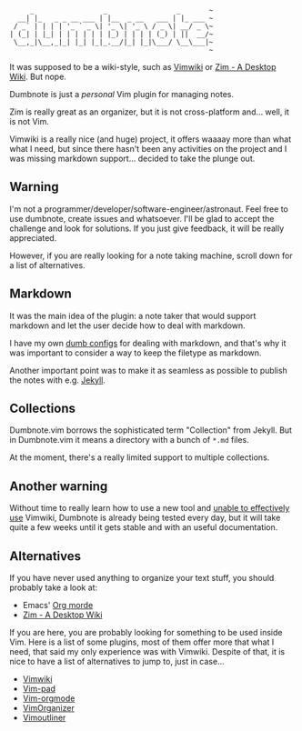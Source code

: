 ```
     _                 _                 _       ~
  __| |_   _ _ __ ___ | |__  _ __   ___ | |_ ___ ~
 / _` | | | | '_ ` _ \| '_ \| '_ \ / _ \| __/ _ \~
| (_| | |_| | | | | | | |_) | | | | (_) | ||  __/~
 \__,_|\__,_|_| |_| |_|_.__/|_| |_|\___/ \__\___|~
                                                 ~
```
It was supposed to be a wiki-style, such as
[Vimwiki](https://github.com/vimwiki/vimwiki) or [Zim - A Desktop
Wiki](http://zim-wiki.org/). But nope.

Dumbnote is just a *personal* Vim plugin for managing notes.

Zim is really great as an organizer, but it is not cross-platform and... well,
it is not Vim.

Vimwiki is a really nice (and huge) project, it offers waaaay more than what
what I need, but since there hasn't been any activities on the project and I was
missing markdown support... decided to take the plunge out.

## Warning

I'm not a programmer/developer/software-engineer/astronaut. 
Feel free to use dumbnote, create issues and whatsoever. I'll be glad to accept
the challenge and look for solutions. If you just give feedback, it will be
really appreciated.

However, if you are really looking for a note taking machine, scroll down for a
list of alternatives.

## Markdown

It was the main idea of the plugin: a note taker that would support markdown and
let the user decide how to deal with markdown. 

I have my own [dumb configs](https://github.com/lsrdg/markdumb.vim) for dealing 
with markdown, and that's why it was important to consider a way to keep the 
filetype as markdown.

Another important point was to make it as seamless as possible to publish the
notes with e.g. [Jekyll](http://jekyllrb.com/).

## Collections

Dumbnote.vim borrows the sophisticated term "Collection" from Jekyll. But in
Dumbnote.vim it means a directory with a bunch of `*.md` files.

At the moment, there's a really limited support to multiple collections.

## Another warning

Without time to really learn how to use a new tool and [unable to effectively
use](https://github.com/vimwiki/vimwiki/issues/345)
Vimwiki, Dumbnote is already being tested every day, but it will take quite a
few weeks until it gets stable and with an useful documentation.

## Alternatives

If you have never used anything to organize your text stuff, you should probably
take a look at:

- Emacs' [Org morde](http://orgmode.org/)
- [Zim - A Desktop Wiki](http://zim-wiki.org/)

If you are here, you are probably looking for something to be used inside Vim.
Here is a list of some plugins, most of them offer more that what I need, that
said my only experience was with Vimwiki. Despite of that, it is nice to have a
list of alternatives to jump to, just in case...

- [Vimwiki](https://github.com/vimwiki/vimwiki)
- [Vim-pad](https://github.com/fmoralesc/vim-pad)
- [Vim-orgmode](https://github.com/jceb/vim-orgmode)
- [VimOrganizer](http://www.vim.org/scripts/script.php?script_id=3342)
- [Vimoutliner](https://github.com/vimoutliner/vimoutliner)

